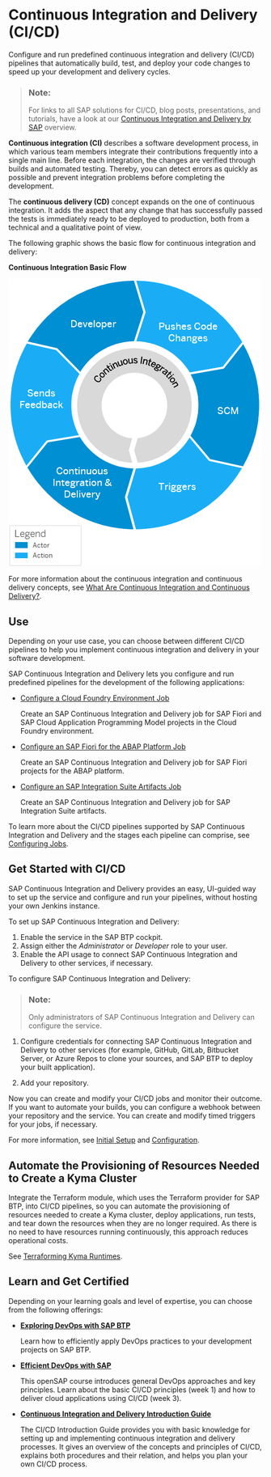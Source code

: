 <!-- loiofe74df55b0f54e99bf6e13a3b53e1db0 -->

# Continuous Integration and Delivery \(CI/CD\)

Configure and run predefined continuous integration and delivery \(CI/CD\) pipelines that automatically build, test, and deploy your code changes to speed up your development and delivery cycles.

> ### Note:  
> For links to all SAP solutions for CI/CD, blog posts, presentations, and tutorials, have a look at our [Continuous Integration and Delivery by SAP](https://help.sap.com/viewer/product/CICD_OVERVIEW/Cloud/en-US?task=discover_task) overview.

**Continuous integration \(CI\)** describes a software development process, in which various team members integrate their contributions frequently into a single main line. Before each integration, the changes are verified through builds and automated testing. Thereby, you can detect errors as quickly as possible and prevent integration problems before completing the development.

The **continuous delivery \(CD\)** concept expands on the one of continuous integration. It adds the aspect that any change that has successfully passed the tests is immediately ready to be deployed to production, both from a technical and a qualitative point of view.

The following graphic shows the basic flow for continuous integration and delivery:

  
  
**Continuous Integration Basic Flow**

![](images/ci-basic-flow-copy_b835ff9.png "Continuous Integration Basic Flow")

For more information about the continuous integration and continuous delivery concepts, see [What Are Continuous Integration and Continuous Delivery?](https://help.sap.com/viewer/8cacec64ed854b2a88e9a0973e0f97a2/Cloud/en-US/5ba483a2c97b4ad5ab0148f4a6c5a9ee.html).



<a name="loiofe74df55b0f54e99bf6e13a3b53e1db0__section_tlr_g4n_nkb"/>

## Use

Depending on your use case, you can choose between different CI/CD pipelines to help you implement continuous integration and delivery in your software development.

SAP Continuous Integration and Delivery lets you configure and run predefined pipelines for the development of the following applications:

-   [Configure a Cloud Foundry Environment Job](https://help.sap.com/docs/continuous-integration-and-delivery/sap-continuous-integration-and-delivery/configure-sap-cloud-application-programming-model-job-in-job-editor?version=Cloud&language=en-US)

    Create an SAP Continuous Integration and Delivery job for SAP Fiori and SAP Cloud Application Programming Model projects in the Cloud Foundry environment.

-   [Configure an SAP Fiori for the ABAP Platform Job](https://help.sap.com/docs/continuous-integration-and-delivery/sap-continuous-integration-and-delivery/configure-sap-fiori-for-abap-platform-job-in-job-editor?version=Cloud&language=en-US)

    Create an SAP Continuous Integration and Delivery job for SAP Fiori projects for the ABAP platform.

-   [Configure an SAP Integration Suite Artifacts Job](https://help.sap.com/docs/continuous-integration-and-delivery/sap-continuous-integration-and-delivery/configure-sap-integration-suite-artifacts-job-in-job-editor?version=Cloud&language=en-US) 

    Create an SAP Continuous Integration and Delivery job for SAP Integration Suite artifacts.


To learn more about the CI/CD pipelines supported by SAP Continuous Integration and Delivery and the stages each pipeline can comprise, see [Configuring Jobs](https://help.sap.com/docs/continuous-integration-and-delivery/sap-continuous-integration-and-delivery/supported-pipelines?version=Cloud).



<a name="loiofe74df55b0f54e99bf6e13a3b53e1db0__section_bq2_rvv_gsb"/>

## Get Started with CI/CD

SAP Continuous Integration and Delivery provides an easy, UI-guided way to set up the service and configure and run your pipelines, without hosting your own Jenkins instance.

To set up SAP Continuous Integration and Delivery:

1.  Enable the service in the SAP BTP cockpit.
2.  Assign either the *Administrator* or *Developer* role to your user.
3.  Enable the API usage to connect SAP Continuous Integration and Delivery to other services, if necessary.

To configure SAP Continuous Integration and Delivery:

> ### Note:  
> Only administrators of SAP Continuous Integration and Delivery can configure the service.

1.  Configure credentials for connecting SAP Continuous Integration and Delivery to other services \(for example, GitHub, GitLab, Bitbucket Server, or Azure Repos to clone your sources, and SAP BTP to deploy your built application\).

2.  Add your repository.


Now you can create and modify your CI/CD jobs and monitor their outcome. If you want to automate your builds, you can configure a webhook between your repository and the service. You can create and modify timed triggers for your jobs, if necessary.

For more information, see [Initial Setup](https://help.sap.com/docs/continuous-integration-and-delivery/sap-continuous-integration-and-delivery/initial-setup?version=Cloud) and [Configuration](https://help.sap.com/docs/continuous-integration-and-delivery/sap-continuous-integration-and-delivery/configuration?version=Cloud).



<a name="loiofe74df55b0f54e99bf6e13a3b53e1db0__section_qhr_t5m_jdc"/>

## Automate the Provisioning of Resources Needed to Create a Kyma Cluster

Integrate the Terraform module, which uses the Terraform provider for SAP BTP, into CI/CD pipelines, so you can automate the provisioning of resources needed to create a Kyma cluster, deploy applications, run tests, and tear down the resources when they are no longer required. As there is no need to have resources running continuously, this approach reduces operational costs.

See [Terraforming Kyma Runtimes](https://help.sap.com/docs/btp/btp-developers-guide-dev/btp-developers-guide?version=Cloud).



<a name="loiofe74df55b0f54e99bf6e13a3b53e1db0__section_kl1_g4n_nkb"/>

## Learn and Get Certified

Depending on your learning goals and level of expertise, you can choose from the following offerings:

-   **[Exploring DevOps with SAP BTP](https://learning.sap.com/courses/exploring-devops-with-sap-btp)**

    Learn how to efficiently apply DevOps practices to your development projects on SAP BTP.

-   **[Efficient DevOps with SAP](https://open.sap.com/courses/devops1)**

    This openSAP course introduces general DevOps approaches and key principles. Learn about the basic CI/CD principles \(week 1\) and how to deliver cloud applications using CI/CD \(week 3\).

-   **[Continuous Integration and Delivery Introduction Guide](https://help.sap.com/viewer/ee5a61247061455ab232c19179fe4c3b/Cloud/en-US)**

    The CI/CD Introduction Guide provides you with basic knowledge for setting up and implementing continuous integration and delivery processes. It gives an overview of the concepts and principles of CI/CD, explains both procedures and their relation, and helps you plan your own CI/CD process.



